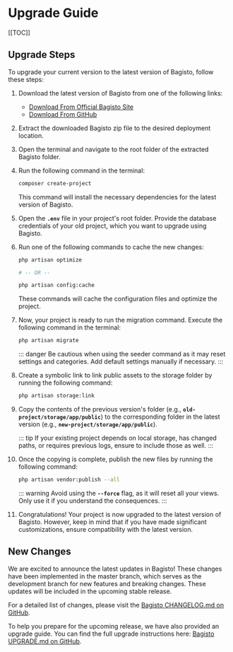 # Upgrade Guide

[[TOC]]

## Upgrade Steps

To upgrade your current version to the latest version of Bagisto, follow these steps:

1. Download the latest version of Bagisto from one of the following links:
   - [Download From Official Bagisto Site](https://bagisto.com/en/download/)
   - [Download From GitHub](https://github.com/bagisto/bagisto)

2. Extract the downloaded Bagisto zip file to the desired deployment location.

3. Open the terminal and navigate to the root folder of the extracted Bagisto folder.

4. Run the following command in the terminal:

   ```sh
   composer create-project
   ```

   This command will install the necessary dependencies for the latest version of Bagisto.

5. Open the **`.env`** file in your project's root folder. Provide the database credentials of your old project, which you want to upgrade using Bagisto.

6. Run one of the following commands to cache the new changes:

   ```sh
   php artisan optimize

   # -- OR --

   php artisan config:cache
   ```

   These commands will cache the configuration files and optimize the project.

7. Now, your project is ready to run the migration command. Execute the following command in the terminal:

   ```sh
   php artisan migrate
   ```

   ::: danger
   Be cautious when using the seeder command as it may reset settings and categories. Add default settings manually if necessary.
   :::

8. Create a symbolic link to link public assets to the storage folder by running the following command:

   ```sh
   php artisan storage:link
   ```

9. Copy the contents of the previous version's folder (e.g., **`old-project/storage/app/public`**) to the corresponding folder in the latest version (e.g., **`new-project/storage/app/public`**).

   ::: tip
   If your existing project depends on local storage, has changed paths, or requires previous logs, ensure to include those as well.
   :::

10. Once the copying is complete, publish the new files by running the following command:

    ```sh
    php artisan vendor:publish --all
    ```

    ::: warning
    Avoid using the **`--force`** flag, as it will reset all your views. Only use it if you understand the consequences.
    :::

11. Congratulations! Your project is now upgraded to the latest version of Bagisto. However, keep in mind that if you have made significant customizations, ensure compatibility with the latest version.

## New Changes

We are excited to announce the latest updates in Bagisto! These changes have been implemented in the master branch, which serves as the development branch for new features and breaking changes. These updates will be included in the upcoming stable release.

For a detailed list of changes, please visit the [Bagisto CHANGELOG.md on GitHub](https://github.com/bagisto/bagisto/blob/master/CHANGELOG.md).

To help you prepare for the upcoming release, we have also provided an upgrade guide.
You can find the full upgrade instructions here: [Bagisto UPGRADE.md on GitHub](https://github.com/bagisto/bagisto/blob/master/UPGRADE.md).






